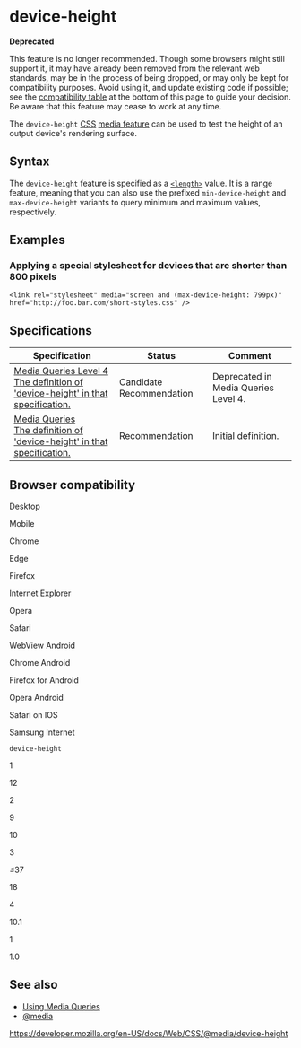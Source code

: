 # device-height

**Deprecated**

This feature is no longer recommended. Though some browsers might still support it, it may have already been removed from the relevant web standards, may be in the process of being dropped, or may only be kept for compatibility purposes. Avoid using it, and update existing code if possible; see the [compatibility table](#browser_compatibility) at the bottom of this page to guide your decision. Be aware that this feature may cease to work at any time.

The `device-height` [CSS](https://developer.mozilla.org/en-US/docs/Web/CSS) [media feature](../media_queries/using_media_queries#media_features) can be used to test the height of an output device's rendering surface.

## Syntax

The `device-height` feature is specified as a [`<length>`](../length) value. It is a range feature, meaning that you can also use the prefixed `min-device-height` and `max-device-height` variants to query minimum and maximum values, respectively.

## Examples

### Applying a special stylesheet for devices that are shorter than 800 pixels

    <link rel="stylesheet" media="screen and (max-device-height: 799px)" href="http://foo.bar.com/short-styles.css" />

## Specifications

<table><thead><tr class="header"><th>Specification</th><th>Status</th><th>Comment</th></tr></thead><tbody><tr class="odd"><td><a href="https://drafts.csswg.org/mediaqueries-4/#device-height">Media Queries Level 4<br />
<span class="small">The definition of 'device-height' in that specification.</span></a></td><td><span class="spec-cr">Candidate Recommendation</span></td><td>Deprecated in Media Queries Level 4.</td></tr><tr class="even"><td><a href="https://drafts.csswg.org/mediaqueries-3/#device-height">Media Queries<br />
<span class="small">The definition of 'device-height' in that specification.</span></a></td><td><span class="spec-rec">Recommendation</span></td><td>Initial definition.</td></tr></tbody></table>

## Browser compatibility

Desktop

Mobile

Chrome

Edge

Firefox

Internet Explorer

Opera

Safari

WebView Android

Chrome Android

Firefox for Android

Opera Android

Safari on IOS

Samsung Internet

`device-height`

1

12

2

9

10

3

≤37

18

4

10.1

1

1.0

## See also

- [Using Media Queries](../media_queries/using_media_queries)
- [@media](../@media)

<a href="https://developer.mozilla.org/en-US/docs/Web/CSS/@media/device-height" class="_attribution-link">https://developer.mozilla.org/en-US/docs/Web/CSS/@media/device-height</a>
